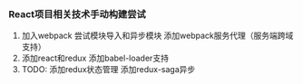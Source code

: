 ### React项目相关技术手动构建尝试

1. 加入webpack 尝试模块导入和异步模块 添加webpack服务代理（服务端跨域支持）
2. 添加react和redux 添加babel-loader支持
3. TODO: 添加redux状态管理 添加redux-saga异步

